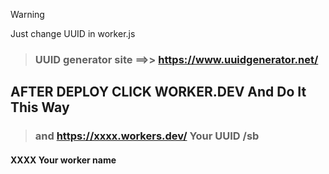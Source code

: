 > [!WARNING]
> Just change UUID in worker.js

> ### UUID generator site ==>>  https://www.uuidgenerator.net/




## AFTER DEPLOY CLICK  WORKER.DEV And Do It This Way
> ### and https://xxxx.workers.dev/ Your UUID /sb
#### XXXX Your worker name

